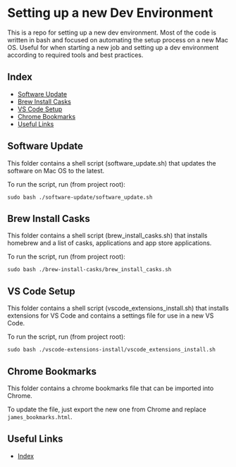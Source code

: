 # Setting up a new Dev Environment

This is a repo for setting up a new dev environment. Most of the code is written in bash and focused on automating the setup process on a new Mac OS. Useful for when starting a new job and setting up a dev environment according to required tools and best practices.

## Index

- [Software Update](#software-update)
- [Brew Install Casks](#brew-install-casks)
- [VS Code Setup](#vs-code-setup)
- [Chrome Bookmarks](#chrome-bookmarks)
- [Useful Links](#useful-links)

## Software Update

This folder contains a shell script (software_update.sh) that updates the software on Mac OS to the latest.

To run the script, run (from project root):

```
sudo bash ./software-update/software_update.sh
```

## Brew Install Casks

This folder contains a shell script (brew_install_casks.sh) that installs homebrew and a list of casks, applications and app store applications.

To run the script, run (from project root):

```
sudo bash ./brew-install-casks/brew_install_casks.sh
```

## VS Code Setup

This folder contains a shell script (vscode_extensions_install.sh) that installs extensions for VS Code and contains a settings file for use in a new VS Code.

To run the script, run (from project root):

```
sudo bash ./vscode-extensions-install/vscode_extensions_install.sh
```

## Chrome Bookmarks

This folder contains a chrome bookmarks file that can be imported into Chrome.

To update the file, just export the new one from Chrome and replace `james_bookmarks.html`.

## Useful Links

- [Index](#index)

